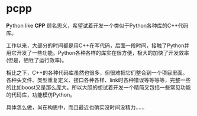 # pcpp
**P**ython like **CPP**
顾名思义，希望试着开发一个类似于Python各种库的C++代码库。

工作以来，大部分的时间都是用C++在写代码，后面一段时间，接触了Python并用它开发了一些功能。Python各种各样的库实在很方便，极大的加快了开发效率(但是，牺牲了运行效率)。

相比之下，C++的各种代码库虽然也很多，但很难把它们整合到一个项目里面。各种头文件、类型重复定义、接口各种各样、link时各种错误等等等等，完整一些的比如boost又是那么庞大。所以大胆的想试着开发一个精简又包括一些常见功能的代码库，功能模仿Python。

具体怎么做，尚在构思中，而且最近也确实没时间没精力……
